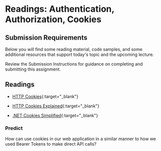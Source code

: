 # Readings: Authentication, Authorization, Cookies

## Submission Requirements

Below you will find some reading material, code samples, and some additional resources that support today's topic and the upcoming lecture.

Review the Submission Instructions for guidance on completing and submitting this assignment.

## Readings

- [HTTP Cookies](https://developer.mozilla.org/en-US/docs/Web/HTTP/Cookies){:target="_blank"}

<!-- Mix it up! Create the questions with pointed answers, fill in the blank, or opinion/open ended -->

- [HTTP Cookies Explained](https://humanwhocodes.com/blog/2009/05/05/http-cookies-explained/){:target="_blank"}

<!-- Mix it up! Create the questions with pointed answers, fill in the blank, or opinion/open ended -->

- [.NET Cookies Simplified](https://asp.mvc-tutorial.com/httpcontext/cookies/){:target="_blank"}

<!-- Mix it up! Create the questions with pointed answers, fill in the blank, or opinion/open ended -->

### Predict

How can use cookies in our web application in a similar manner to how we used Bearer Tokens to make direct API calls?

